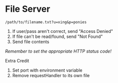 <!-- .slide: data-state="exercise" -->
# File Server

`/path/to/filename.txt?u=xing&p=ponies`
1. If user/pass aren't correct, send "Access Denied"
2. If file can't be read/found, send "Not Found"
3. Send file contents

*Remember to set the appropriate HTTP status code!* <!-- .element: class="fragment" -->

 Extra Credit
1. Set port with environment variable
2. Remove requestHandler to its own file
